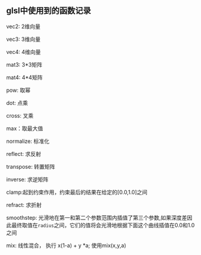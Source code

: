 ## glsl中使用到的函数记录

vec2: 2维向量

vec3: 3维向量

vec4: 4维向量

mat3: 3*3矩阵

mat4: 4*4矩阵

pow: 取幂

dot: 点乘

cross: 叉乘

max：取最大值

normalize: 标准化

reflect: 求反射

transpose: 转置矩阵

inverse: 求逆矩阵

clamp:起到约束作用，约束最后的结果在给定的[0.0,1.0]之间

refract: 求折射

smoothstep:  光滑地在第一和第二个参数范围内插值了第三个参数,如果深度差因此最终取值在`radius`之间，它们的值将会光滑地根据下面这个曲线插值在0.0和1.0之间

mix: 线性混合， 执行 x(1-a) + y *a; 使用mix(x,y,a)